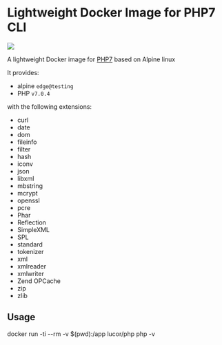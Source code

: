 # Lightweight Docker Image for PHP7 CLI

[![](https://badge.imagelayers.io/lucor/php7-cli:latest.svg)](https://imagelayers.io/?images=lucor/php7-cli:latest 'Get your own badge on imagelayers.io')

A lightweight Docker image for [PHP7](https://php.net/) based on Alpine linux 

It provides:

- alpine `edge@testing`
- PHP `v7.0.4`

with the following extensions:

- curl
- date
- dom
- fileinfo
- filter
- hash
- iconv
- json
- libxml
- mbstring
- mcrypt
- openssl
- pcre
- Phar
- Reflection
- SimpleXML
- SPL
- standard
- tokenizer
- xml
- xmlreader
- xmlwriter
- Zend OPCache
- zip
- zlib

## Usage

  docker run -ti --rm -v $(pwd):/app lucor/php php -v
